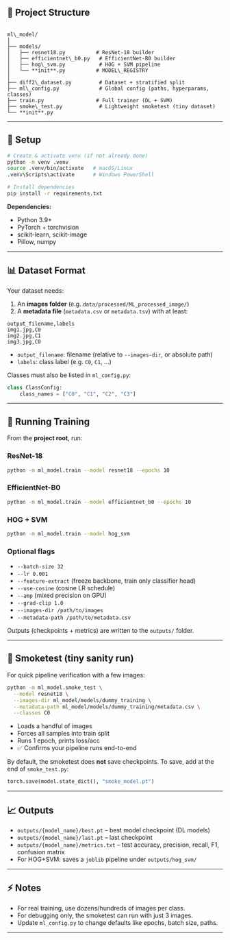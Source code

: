 ## 📂 Project Structure

```

ml\_model/
│
├── models/
│   ├── resnet18.py          # ResNet-18 builder
│   ├── efficientnet\_b0.py   # EfficientNet-B0 builder
│   ├── hog\_svm.py           # HOG + SVM pipeline
│   └── **init**.py          # MODEL\_REGISTRY
│
├── diff2\_dataset.py         # Dataset + stratified split
├── ml\_config.py             # Global config (paths, hyperparams, classes)
├── train.py                 # Full trainer (DL + SVM)
├── smoke\_test.py            # Lightweight smoketest (tiny dataset)
└── **init**.py

````

---

## 🔧 Setup

```bash
# Create & activate venv (if not already done)
python -m venv .venv
source .venv/bin/activate   # macOS/Linux
.venv\Scripts\activate      # Windows PowerShell

# Install dependencies
pip install -r requirements.txt
````

**Dependencies:**

* Python 3.9+
* PyTorch + torchvision
* scikit-learn, scikit-image
* Pillow, numpy

---

## 📊 Dataset Format

Your dataset needs:

1. An **images folder** (e.g. `data/processed/ML_processed_image/`)
2. A **metadata file** (`metadata.csv` or `metadata.tsv`) with at least:

```csv
output_filename,labels
img1.jpg,C0
img2.jpg,C1
img3.jpg,C0
```

* `output_filename`: filename (relative to `--images-dir`, or absolute path)
* `labels`: class label (e.g. `C0`, `C1`, …)

Classes must also be listed in `ml_config.py`:

```python
class ClassConfig:
    class_names = ["C0", "C1", "C2", "C3"]
```

---

## 🚀 Running Training

From the **project root**, run:

### ResNet-18

```bash
python -m ml_model.train --model resnet18 --epochs 10
```

### EfficientNet-B0

```bash
python -m ml_model.train --model efficientnet_b0 --epochs 10
```

### HOG + SVM

```bash
python -m ml_model.train --model hog_svm
```

### Optional flags

* `--batch-size 32`
* `--lr 0.001`
* `--feature-extract` (freeze backbone, train only classifier head)
* `--use-cosine` (cosine LR schedule)
* `--amp` (mixed precision on GPU)
* `--grad-clip 1.0`
* `--images-dir /path/to/images`
* `--metadata-path /path/to/metadata.csv`

Outputs (checkpoints + metrics) are written to the `outputs/` folder.

---

## 🧪 Smoketest (tiny sanity run)

For quick pipeline verification with a few images:

```bash
python -m ml_model.smoke_test \
  --model resnet18 \
  --images-dir ml_model/models/dummy_training \
  --metadata-path ml_model/models/dummy_training/metadata.csv \
  --classes C0
```

* Loads a handful of images
* Forces all samples into train split
* Runs 1 epoch, prints loss/acc
* ✅ Confirms your pipeline runs end-to-end

By default, the smoketest does **not** save checkpoints.
To save, add at the end of `smoke_test.py`:

```python
torch.save(model.state_dict(), "smoke_model.pt")
```

---

## 📈 Outputs

* `outputs/{model_name}/best.pt` – best model checkpoint (DL models)
* `outputs/{model_name}/last.pt` – last checkpoint
* `outputs/{model_name}/metrics.txt` – test accuracy, precision, recall, F1, confusion matrix
* For HOG+SVM: saves a `joblib` pipeline under `outputs/hog_svm/`

---

## ⚡ Notes

* For real training, use dozens/hundreds of images per class.
* For debugging only, the smoketest can run with just 3 images.
* Update `ml_config.py` to change defaults like epochs, batch size, paths.

---
